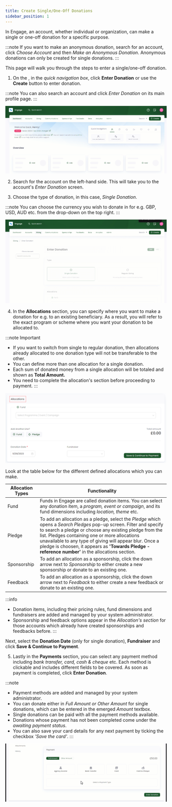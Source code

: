 ```yaml
---
title: Create Single/One-Off Donations
sidebar_position: 1
---
```


In Engage, an account, whether individual or organization, can make a single or one-off donation for a specific purpose.

:::note
If you want to make an anonymous donation, search for an account, click *Choose Account* and then *Make an Anonymous Donation*. Anonymous donations can only be created for single donations.
:::

This page will walk you through the steps to enter a single/one-off donation.

1. On the <K2Link route="giving" text="Givig dashboard" isEngage />, in the *quick navigation box*, click **Enter Donation** or use the **Create** button to enter donation.

:::note
You can also search an account and click *Enter Donation* on its main profile page.
:::

![Enter Single Donation Gif](./create-single-donation-dashboard.gif)

2. Search for the account on the left-hand side. This will take you to the account's *Enter Donation* screen.

3. Choose the type of donation, in this case, *Single Donation*.

:::note
You can choose the currency you wish to donate in for e.g. GBP, USD, AUD etc. from the drop-down on the top right.
:::

![Type of Donation Gif](./type-of-donation.gif)

4. In the **Allocations** section, you can specify where you want to make a donation for e.g. to an existing beneficiary. As a result, you will refer to the exact program or scheme where you want your donation to be allocated to. 

:::note Important
- If you want to switch from single to regular donation, then allocations already allocated to one donation type will not be transferable to the other.
- You can define more than one allocation for a single donation.
- Each sum of donated money from a single allocation will be totaled and shown as **Total Amount.**  
- You need to complete the allocation's section before proceeding to payment. 
:::

![Allocations section](./allocations-section.png)

Look at the table below for the different defined allocations which you can make.

| Allocation Types | Functionality |
| ---------------- | ------------- |
| Fund | Funds in Engage are called donation items. You can select any donation item, a *program, event or campaign*, and its fund dimensions including *location, theme* etc. |
| Pledge | To add an allocation as a pledge, select the *Pledge* which opens a *Search Pledges* pop-up screen. Filter and specify to search a pledge or choose any existing pledge from the list. Pledges containing one or more allocations unavailable to any type of giving will appear blur. Once a pledge is choosen, it appears as **'Towards Pledge - reference number'** in the allocations section. |
| Sponsorship | To add an allocation as a sponsorship, click the down arrow next to *Sponsorship* to either create a new sponsorship or donate to an existing one. |
| Feedback | To add an allocation as a sponsorship, click the down arrow next to *Feedback* to either create a new feedback or donate to an existing one.|

:::info
- Donation items, including their pricing rules, fund dimensions and fundraisers are added and managed by your system administrator.
- Sponsorship and feedback options appear in the *Allocation's section* for those accounts which already have created sponsorships and feedbacks before. 
:::

Next, select the **Donation Date** (only for single donation), **Fundraiser** and click **Save & Continue to Payment**. 

5. Lastly in the **Payments** section, you can select any payment method including *bank transfer, card, cash & cheque* etc. Each method is clickable and includes different fields to be covered. As soon as payment is completed, click **Enter Donation**. 

:::note
- Payment methods are added and managed by your system administrator.
- You can donate either in *Full Amount or Other Amount* for single donations, which can be entered in the emerged *Amount* textbox.
- Single donations can be paid with all the payment methods available.
- Donations whose payment has not been completed come under the *awaiting payment status*. 
- You can also save your card details for any next payment by ticking the checkbox *'Save the card'*.
:::

![Single Donation Payment Methods Gif](./single-payment-methods.gif)
